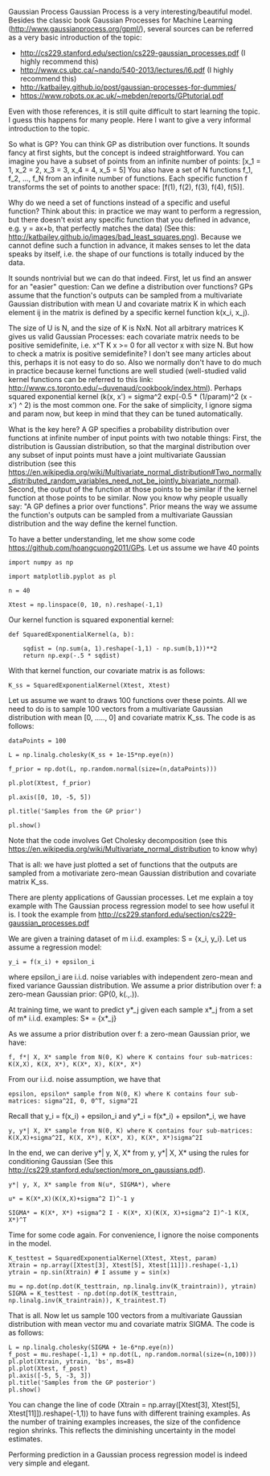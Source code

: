 Gaussian Process
Gaussian Process is a very interesting/beautiful model. Besides the classic book Gaussian Processes for Machine Learning (http://www.gaussianprocess.org/gpml/), several sources can be referred as a very basic introduction
of the topic:
- http://cs229.stanford.edu/section/cs229-gaussian_processes.pdf (I highly recommend this)
- http://www.cs.ubc.ca/~nando/540-2013/lectures/l6.pdf  (I highly recommend this)
- http://katbailey.github.io/post/gaussian-processes-for-dummies/
- https://www.robots.ox.ac.uk/~mebden/reports/GPtutorial.pdf

Even with those references, it is still quite difficult to start learning the topic. I guess this happens for many
people. Here I want to give a very informal introduction to the topic. 

So what is GP? You can think GP as distribution over functions. It sounds fancy at first sights, but the concept is indeed
straightforward. You can imagine you have a subset of points from an infinite number of points:
[x_1 = 1, x_2 = 2, x_3 = 3, x_4 = 4, x_5 = 5]
You also have a set of N functions f_1, f_2, ..., f_N from an infinite number of functions. Each specific function f transforms the set of points to another space:
[f(1), f(2), f(3), f(4), f(5)].

Why do we need a set of functions instead of a specific and useful function? Think about this: in practice we may want
to perform a regression, but there doesn't exist any specific function that you defined in advance, e.g. y = ax+b, that perfectly
matches the data) (See this: http://katbailey.github.io/images/bad_least_squares.png). Because we cannot define such a function in advance,
it makes senses to let the data speaks by itself, i.e. the shape of our functions is totally induced by the data.


It sounds nontrivial but we can do that indeed. First, let us find an answer for an "easier" question: Can we define a distribution over functions? GPs assume that
the function's outputs can be sampled from a multivariate Gaussian distribution with mean U and covariate matrix K in which each element ij in the matrix is defined by a specific kernel function k(x_i, x_j).

The size of U is N, and the size of K is NxN. Not all arbitrary matrices K gives us valid Gaussian Processes: each covariate matrix needs
to be positive semidefinite, i.e. x^T K x >= 0 for all vector x with size N. But how to check a matrix is positive semidefinite?
I don't see many articles about this, perhaps it is not easy to do so. Also we normally don't have to do much in practice because kernel functions are well studied (well-studied valid kernel functions can be referred to this link: http://www.cs.toronto.edu/~duvenaud/cookbook/index.html).
Perhaps squared exponential kernel (k(x, x') = sigma^2 exp(-0.5 * (1/param)^2 (x - x') ^ 2) is the most common one. For the sake of simplicity, I ignore sigma and param now, but keep in mind that they can be tuned automatically.

What is the key here? A GP specifies a probability distribution over functions at infinite number of input points with two notable things: First, the distribution is Gaussian distribution, so that the marginal distribution over any subset of input points must have a joint multivariate Gaussian distribution (see this https://en.wikipedia.org/wiki/Multivariate_normal_distribution#Two_normally_distributed_random_variables_need_not_be_jointly_bivariate_normal). Second, the output of the function at those points to be similar if the kernel function
at those points to be similar. Now you know why people usually say: "A GP defines a prior over functions". Prior means the
way we assume the function's outputs can be sampled from a multivariate Gaussian distribution and the way define the kernel function.

To have a better understanding, let me show some code https://github.com/hoangcuong2011/GPs. Let us assume we have 40 points

	import numpy as np

	import matplotlib.pyplot as pl

	n = 40

	Xtest = np.linspace(0, 10, n).reshape(-1,1)

Our kernel function is squared exponential kernel:

	def SquaredExponentialKernel(a, b):

		sqdist = (np.sum(a, 1).reshape(-1,1) - np.sum(b,1))**2
		return np.exp(-.5 * sqdist)

With that kernel function, our covariate matrix is as follows:

	K_ss = SquaredExponentialKernel(Xtest, Xtest)

Let us assume we want to draws 100 functions over these points. All we need to do is to sample 100 vectors from 
a multivariate Gaussian distribution with mean [0, ....., 0] and covariate matrix K_ss. The code is as follows: 

	dataPoints = 100

	L = np.linalg.cholesky(K_ss + 1e-15*np.eye(n))

	f_prior = np.dot(L, np.random.normal(size=(n,dataPoints)))

	pl.plot(Xtest, f_prior)

	pl.axis([0, 10, -5, 5])

	pl.title('Samples from the GP prior')

	pl.show()


Note that the code involves Get Cholesky decomposition (see this https://en.wikipedia.org/wiki/Multivariate_normal_distribution to know why)


That is all: we have just plotted a set of functions that the outputs are sampled from a motivariate zero-mean Gaussian distribution and covariate matrix K_ss. 

There are plenty applications of Gaussian processes. Let me explain a toy example with The Gaussian process regression model to see how useful it is. I took the example from http://cs229.stanford.edu/section/cs229-gaussian_processes.pdf

We are given a training dataset of m i.i.d. examples: S = {x_i, y_i}. Let us assume a regression model:

	y_i = f(x_i) + epsilon_i

where epsilon_i are i.i.d. noise variables with independent zero-mean and fixed variance Gaussian distribution. We assume
a prior distribution over f: a zero-mean Gaussian prior: GP(0, k(.,.)).

At training time, we want to predict y*_j given each sample x*_j from a set of m* i.i.d. examples: S* = {x*_j}


As we assume a prior distribution over f: a zero-mean Gaussian prior, we have:

	f, f*| X, X* sample from N(0, K) where K contains four sub-matrices: K(X,X), K(X, X*), K(X*, X), K(X*, X*)

From our i.i.d. noise assumption, we have that

	epsilon, epsilon* sample from N(0, K) where K contains four sub-matrices: sigma^2I, 0, 0^T, sigma^2I

Recall that y_i = f(x_i) + epsilon_i and y*_i = f(x*_i) + epsilon*_i, we have

	y, y*| X, X* sample from N(0, K) where K contains four sub-matrices: K(X,X)+sigma^2I, K(X, X*), K(X*, X), K(X*, X*)sigma^2I

In the end, we can derive y*| y, X, X* from y, y*| X, X* using the rules for conditioning Gaussian (See this http://cs229.stanford.edu/section/more_on_gaussians.pdf).


	y*| y, X, X* sample from N(u*, SIGMA*), where

	u* = K(X*,X)(K(X,X)+sigma^2 I)^-1 y

	SIGMA* = K(X*, X*) +sigma^2 I - K(X*, X)(K(X, X)+sigma^2 I)^-1 K(X, X*)^T

Time for some code again. For convenience, I ignore the noise components in the model.

	K_testtest = SquaredExponentialKernel(Xtest, Xtest, param)
	Xtrain = np.array([Xtest[3], Xtest[5], Xtest[11]]).reshape(-1,1)
	ytrain = np.sin(Xtrain) # I assume y = sin(x)
	
	mu = np.dot(np.dot(K_testtrain, np.linalg.inv(K_traintrain)), ytrain)
	SIGMA = K_testtest - np.dot(np.dot(K_testtrain, np.linalg.inv(K_traintrain)), K_traintest.T)

That is all. Now let us sample 100 vectors from a multivariate Gaussian distribution with mean vector mu and covariate matrix SIGMA. The code is as follows: 

	L = np.linalg.cholesky(SIGMA + 1e-6*np.eye(n))
	f_post = mu.reshape(-1,1) + np.dot(L, np.random.normal(size=(n,100)))
	pl.plot(Xtrain, ytrain, 'bs', ms=8)
	pl.plot(Xtest, f_post)
	pl.axis([-5, 5, -3, 3])
	pl.title('Samples from the GP posterior')
	pl.show()

You can change the line of code (Xtrain = np.array([Xtest[3], Xtest[5], Xtest[11]]).reshape(-1,1)) to have funs with different training examples. As the number of training examples increases, the size of the confidence region shrinks. This reflects the diminishing uncertainty in the model estimates. 

Performing prediction in a Gaussian process regression model is indeed very simple and elegant.
